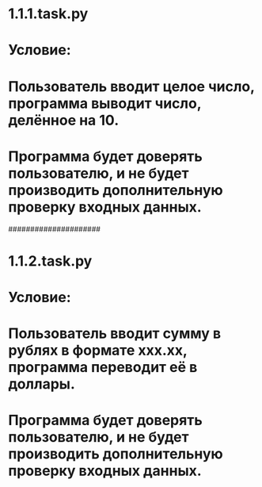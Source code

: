 # 1.1.1.task.py
# Условие:
# Пользователь вводит целое число, программа выводит число, делённое на 10.
# Программа будет доверять пользователю, и не будет производить дополнительную проверку входных данных.

#####################

# 1.1.2.task.py
# Условие:
# Пользователь вводит сумму в рублях в формате xxx.xx, программа переводит её в доллары.
# Программа будет доверять пользователю, и не будет производить дополнительную проверку входных данных.
